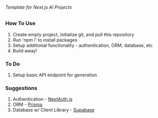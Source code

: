 ###### Template for Next.js AI Projects

### How To Use
1. Create empty project, initialize git, and pull this repository
2. Run 'npm i' to install packages
3. Setup additional functionality - authentication, ORM, database, etc
4. Build away!


### To Do 
1. Setup basic API endpoint for generation

### Suggestions
1. Authentication - [NextAuth.js](https://next-auth.js.org/)
2. ORM - [Prisma](https://www.prisma.io/nextjs)
3. Database w/ Client Library - [Supabase](https://supabase.com/docs/reference/javascript/insert)